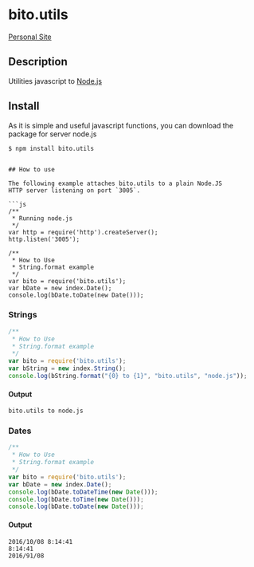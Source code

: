 
# bito.utils

[Personal Site](https://fabriciojf.com)

## Description

Utilities javascript to [Node.js](https://nodejs.org) 


## Install

As it is simple and useful javascript functions, you can download the package for server node.js

```console
$ npm install bito.utils
```
```

## How to use

The following example attaches bito.utils to a plain Node.JS
HTTP server listening on port `3005`.

```js
/**
 * Running node.js 
 */
var http = require('http').createServer();
http.listen('3005');

/**
 * How to Use
 * String.format example
 */
var bito = require('bito.utils');
var bDate = new index.Date();
console.log(bDate.toDate(new Date()));
```

### Strings

```js
/**
 * How to Use
 * String.format example
 */
var bito = require('bito.utils');
var bString = new index.String();
console.log(bString.format("{0} to {1}", "bito.utils", "node.js"));
```

#### Output
```console
bito.utils to node.js
```

### Dates

```js
/**
 * How to Use
 * String.format example
 */
var bito = require('bito.utils');
var bDate = new index.Date();
console.log(bDate.toDateTime(new Date()));
console.log(bDate.toTime(new Date()));
console.log(bDate.toDate(new Date())); 
```

#### Output
```console
2016/10/08 8:14:41
8:14:41
2016/91/08
```